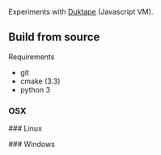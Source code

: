 Experiments with [Duktape](http//duktape.org/) (Javascript VM).

## Build from source

Requirements

* git
* cmake (3.3)
* python 3

### OSX

### Linux

### Windows
